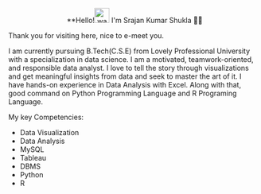 <p align="center">️ **Hello!<img src="https://raw.githubusercontent.com/KarthikNayak024/KarthikNayak024/master/assets/wave.gif" alt="waving hand" width="30px"> I'm Srajan Kumar Shukla 🎯️🚀️</p>
Thank you for visiting here, nice to e-meet you.

I am currently pursuing B.Tech(C.S.E) from Lovely Professional University with a specialization in data science. I am a motivated, teamwork-oriented, and responsible data analyst. I love to tell the story through visualizations and get meaningful insights from data and seek to master the art of it. I have hands-on experience in Data Analysis with Excel. Along with that, good command on Python Programming Language and R Programing Language.

My key Competencies:
- Data Visualization
- Data Analysis
- MySQL
- Tableau
- DBMS
- Python
- R



